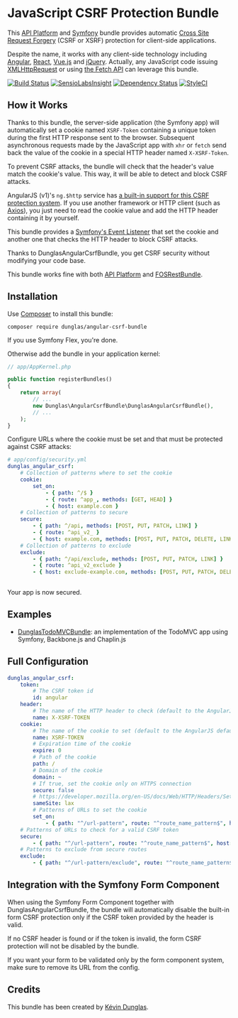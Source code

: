 # JavaScript CSRF Protection Bundle

This [API Platform](http://api-platform.com) and [Symfony](http://symfony.com) bundle provides automatic
[Cross Site Request Forgery](http://en.wikipedia.org/wiki/Cross-site_request_forgery) (CSRF or XSRF) protection for
client-side applications.

Despite the name, it works with any client-side technology including [Angular](https://angular.io/),
[React](https://facebook.github.io/react/), [Vue.js](https://vuejs.org/) and [jQuery](https://jquery.com/).
Actually, any JavaScript code issuing [XMLHttpRequest](https://developer.mozilla.org/en-US/docs/Web/API/XMLHttpRequest) or using [the Fetch API](https://developer.mozilla.org/en-US/docs/Web/API/Fetch_API) can leverage this bundle.

[![Build Status](https://travis-ci.org/dunglas/DunglasAngularCsrfBundle.png?branch=master)](https://travis-ci.org/dunglas/DunglasAngularCsrfBundle)
[![SensioLabsInsight](https://insight.sensiolabs.com/projects/4a1e438f-038e-4cd7-ab6e-8849c4586a08/mini.png)](https://insight.sensiolabs.com/projects/4a1e438f-038e-4cd7-ab6e-8849c4586a08)
[![Dependency Status](https://www.versioneye.com/user/projects/5583d39036386100150002dd/badge.svg?style=flat)](https://www.versioneye.com/user/projects/5583d39036386100150002dd)
[![StyleCI](https://styleci.io/repos/15552938/shield?branch=master)](https://styleci.io/repos/15552938)

## How it Works

Thanks to this bundle, the server-side application (the Symfony app) will automatically set a cookie named `XSRF-Token`
containing a unique token during the first HTTP response sent to the browser.
Subsequent asynchronous requests made by the JavaScript app with `xhr` or `fetch` send back the value of the cookie in a
special HTTP header named `X-XSRF-Token`.

To prevent CSRF attacks, the bundle will check that the header's value match the cookie's value. This way, it will be
able to detect and block CSRF attacks.

AngularJS (v1)'s `ng.$http` service has
[a built-in support for this CSRF protection system](http://docs.angularjs.org/api/ng.$http#description_security-considerations_cross-site-request-forgery-protection).
If you use another framework or HTTP client (such as [Axios](https://github.com/axios/axios)), you just need to read the
cookie value and add the HTTP header containing it by yourself.

This bundle provides a [Symfony's Event Listener](http://symfony.com/doc/current/cookbook/service_container/event_listener.html)
that set the cookie and another one that checks the HTTP header to block CSRF attacks.

Thanks to DunglasAngularCsrfBundle, you get CSRF security without modifying your code base.

This bundle works fine with both [API Platform](https://api-platform.com) and
[FOSRestBundle](https://github.com/FriendsOfSymfony/FOSRestBundle).

## Installation

Use [Composer](http://getcomposer.org/) to install this bundle:

    composer require dunglas/angular-csrf-bundle

If you use Symfony Flex, you're done.

Otherwise add the bundle in your application kernel:

```php
// app/AppKernel.php

public function registerBundles()
{
    return array(
        // ...
        new Dunglas\AngularCsrfBundle\DunglasAngularCsrfBundle(),
        // ...
    );
}
```

Configure URLs where the cookie must be set and that must be protected against CSRF attacks:

```yaml
# app/config/security.yml
dunglas_angular_csrf:
    # Collection of patterns where to set the cookie
    cookie:
        set_on:
            - { path: ^/$ }
            - { route: ^app_, methods: [GET, HEAD] }
            - { host: example.com }
    # Collection of patterns to secure
    secure:
        - { path: ^/api, methods: [POST, PUT, PATCH, LINK] }
        - { route: ^api_v2_ }
        - { host: example.com, methods: [POST, PUT, PATCH, DELETE, LINK] }
    # Collection of patterns to exclude
    exclude:
        - { path: ^/api/exclude, methods: [POST, PUT, PATCH, LINK] }
        - { route: ^api_v2_exclude }
        - { host: exclude-example.com, methods: [POST, PUT, PATCH, DELETE, LINK] }
        
```

Your app is now secured.

## Examples

* [DunglasTodoMVCBundle](https://github.com/dunglas/DunglasTodoMVCBundle): an implementation of the TodoMVC app using Symfony,
Backbone.js and Chaplin.js

## Full Configuration

```yaml
dunglas_angular_csrf:
    token:
        # The CSRF token id
        id: angular
    header:
        # The name of the HTTP header to check (default to the AngularJS default)
        name: X-XSRF-TOKEN
    cookie:
        # The name of the cookie to set (default to the AngularJS default)
        name: XSRF-TOKEN
        # Expiration time of the cookie
        expire: 0
        # Path of the cookie
        path: /
        # Domain of the cookie
        domain: ~
        # If true, set the cookie only on HTTPS connection
        secure: false
        # https://developer.mozilla.org/en-US/docs/Web/HTTP/Headers/Set-Cookie/SameSite
        sameSite: lax
        # Patterns of URLs to set the cookie
        set_on:
            - { path: "^/url-pattern", route: "^route_name_pattern$", host: "example.com", methods: [GET, POST] }
    # Patterns of URLs to check for a valid CSRF token
    secure:
        - { path: "^/url-pattern", route: "^route_name_pattern$", host: "example.com", methods: [GET, POST] }
    # Patterns to exclude from secure routes
    exclude:
        - { path: "^/url-pattern/exclude", route: "^route_name_pattern$", host: "example.com", methods: [GET, POST] }
```

## Integration with the Symfony Form Component

When using the Symfony Form Component together with DunglasAngularCsrfBundle, the bundle will automatically disable the
built-in form CSRF protection only if the CSRF token provided by the header is valid. 

If no CSRF header is found or if the token is invalid, the form CSRF protection will not be disabled by the bundle.

If you want your form to be validated only by the form component system, make sure to remove its URL from the config.

## Credits

This bundle has been created by [Kévin Dunglas](http://dunglas.fr).
